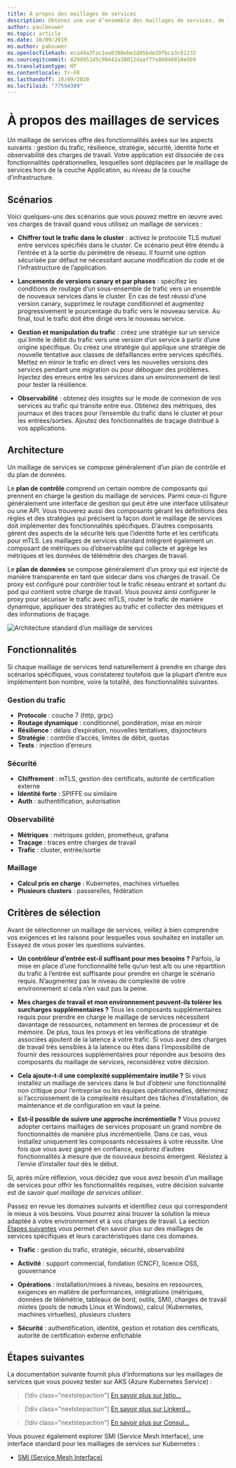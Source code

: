 ```yaml
---
title: À propos des maillages de services
description: Obtenez une vue d’ensemble des maillages de services, de leur architecture et de leurs fonctionnalités, et découvrez les critères de sélection à prendre en compte avant d’en déployer un.
author: paulbouwer
ms.topic: article
ms.date: 10/09/2019
ms.author: pabouwer
ms.openlocfilehash: eca49a3fac1ea0398ebe1d05bde20fbca3c81232
ms.sourcegitcommit: 829d951d5c90442a38012daaf77e86046018e5b9
ms.translationtype: HT
ms.contentlocale: fr-FR
ms.lasthandoff: 10/09/2020
ms.locfileid: "77594309"
---
```

# <a name="about-service-meshes"></a>À propos des maillages de services

Un maillage de services offre des fonctionnalités axées sur les aspects suivants : gestion du trafic, résilience, stratégie, sécurité, identité forte et observabilité des charges de travail. Votre application est dissociée de ces fonctionnalités opérationnelles, lesquelles sont déplacées par le maillage de services hors de la couche Application, au niveau de la couche d’infrastructure.

## <a name="scenarios"></a>Scénarios

Voici quelques-uns des scénarios que vous pouvez mettre en œuvre avec vos charges de travail quand vous utilisez un maillage de services :

- **Chiffrer tout le trafic dans le cluster** : activez le protocole TLS mutuel entre services spécifiés dans le cluster. Ce scénario peut être étendu à l’entrée et à la sortie du périmètre de réseau. Il fournit une option sécurisée par défaut ne nécessitant aucune modification du code et de l’infrastructure de l’application.

- **Lancements de versions canary et par phases** : spécifiez les conditions de routage d’un sous-ensemble de trafic vers un ensemble de nouveaux services dans le cluster. En cas de test réussi d’une version canary, supprimez le routage conditionnel et augmentez progressivement le pourcentage du trafic vers le nouveau service. Au final, tout le trafic doit être dirigé vers le nouveau service.

- **Gestion et manipulation du trafic** : créez une stratégie sur un service qui limite le débit du trafic vers une version d’un service à partir d’une origine spécifique. Ou créez une stratégie qui applique une stratégie de nouvelle tentative aux classes de défaillances entre services spécifiés. Mettez en miroir le trafic en direct vers les nouvelles versions des services pendant une migration ou pour déboguer des problèmes. Injectez des erreurs entre les services dans un environnement de test pour tester la résilience.

- **Observabilité** : obtenez des insights sur le mode de connexion de vos services au trafic qui transite entre eux. Obtenez des métriques, des journaux et des traces pour l’ensemble du trafic dans le cluster et pour les entrées/sorties. Ajoutez des fonctionnalités de traçage distribué à vos applications.

## <a name="architecture"></a>Architecture

Un maillage de services se compose généralement d’un plan de contrôle et du plan de données.

Le **plan de contrôle** comprend un certain nombre de composants qui prennent en charge la gestion du maillage de services. Parmi ceux-ci figure généralement une interface de gestion qui peut être une interface utilisateur ou une API. Vous trouverez aussi des composants gérant les définitions des règles et des stratégies qui précisent la façon dont le maillage de services doit implémenter des fonctionnalités spécifiques. D’autres composants gèrent des aspects de la sécurité tels que l’identité forte et les certificats pour mTLS. Les maillages de services standard intègrent également un composant de métriques ou d’observabilité qui collecte et agrège les métriques et les données de télémétrie des charges de travail.

Le **plan de données** se compose généralement d’un proxy qui est injecté de manière transparente en tant que sidecar dans vos charges de travail. Ce proxy est configuré pour contrôler tout le trafic réseau entrant et sortant du pod qui contient votre charge de travail. Vous pouvez ainsi configurer le proxy pour sécuriser le trafic avec mTLS, router le trafic de manière dynamique, appliquer des stratégies au trafic et collecter des métriques et des informations de traçage. 

![Architecture standard d’un maillage de services](media/servicemesh/typical-architecture.png)

## <a name="capabilities"></a>Fonctionnalités

Si chaque maillage de services tend naturellement à prendre en charge des scénarios spécifiques, vous constaterez toutefois que la plupart d’entre eux implémentent bon nombre, voire la totalité, des fonctionnalités suivantes.

### <a name="traffic-management"></a>Gestion du trafic 

- **Protocole** : couche 7 (http, grpc)
- **Routage dynamique** : conditionnel, pondération, mise en miroir
- **Résilience** : délais d’expiration, nouvelles tentatives, disjoncteurs
- **Stratégie** : contrôle d’accès, limites de débit, quotas
- **Tests** : injection d’erreurs

### <a name="security"></a>Sécurité

- **Chiffrement** : mTLS, gestion des certificats, autorité de certification externe
- **Identité forte** : SPIFFE ou similaire
- **Auth** : authentification, autorisation

### <a name="observability"></a>Observabilité

- **Métriques** : métriques golden, prometheus, grafana
- **Traçage** : traces entre charges de travail
- **Trafic** : cluster, entrée/sortie

### <a name="mesh"></a>Maillage

- **Calcul pris en charge** : Kubernetes, machines virtuelles
- **Plusieurs clusters** : passerelles, fédération

## <a name="selection-criteria"></a>Critères de sélection

Avant de sélectionner un maillage de services, veillez à bien comprendre vos exigences et les raisons pour lesquelles vous souhaitez en installer un. Essayez de vous poser les questions suivantes.

- **Un contrôleur d’entrée est-il suffisant pour mes besoins ?** Parfois, la mise en place d’une fonctionnalité telle qu’un test a/b ou une répartition du trafic à l’entrée est suffisante pour prendre en charge le scénario requis. N’augmentez pas le niveau de complexité de votre environnement si cela n’en vaut pas la peine.

- **Mes charges de travail et mon environnement peuvent-ils tolérer les surcharges supplémentaires ?** Tous les composants supplémentaires requis pour prendre en charge le maillage de services nécessitent davantage de ressources, notamment en termes de processeur et de mémoire. De plus, tous les proxys et les vérifications de stratégie associées ajoutent de la latence à votre trafic. Si vous avez des charges de travail très sensibles à la latence ou êtes dans l’impossibilité de fournir des ressources supplémentaires pour répondre aux besoins des composants du maillage de services, reconsidérez votre décision.

- **Cela ajoute-t-il une complexité supplémentaire inutile ?** Si vous installez un maillage de services dans le but d’obtenir une fonctionnalité non critique pour l’entreprise ou les équipes opérationnelles, déterminez si l’accroissement de la complexité résultant des tâches d’installation, de maintenance et de configuration en vaut la peine.

- **Est-il possible de suivre une approche incrémentielle ?** Vous pouvez adopter certains maillages de services proposant un grand nombre de fonctionnalités de manière plus incrémentielle. Dans ce cas, vous installez uniquement les composants nécessaires à votre réussite. Une fois que vous avez gagné en confiance, explorez d’autres fonctionnalités à mesure que de nouveaux besoins émergent. Résistez à l’envie d’installer *tout* dès le début.

Si, après mûre réflexion, vous décidez que vous avez besoin d’un maillage de services pour offrir les fonctionnalités requises, votre décision suivante est de savoir *quel maillage de services utiliser*.

Passez en revue les domaines suivants et identifiez ceux qui correspondent le mieux à vos besoins. Vous pourrez ainsi trouver la solution la mieux adaptée à votre environnement et à vos charges de travail. La section [Étapes suivantes](#next-steps) vous permet d’en savoir plus sur des maillages de services spécifiques et leurs caractéristiques dans ces domaines.

- **Trafic** : gestion du trafic, stratégie, sécurité, observabilité

- **Activité** : support commercial, fondation (CNCF), licence OSS, gouvernance

- **Opérations** : installation/mises à niveau, besoins en ressources, exigences en matière de performances, intégrations (métriques, données de télémétrie, tableaux de bord, outils, SMI), charges de travail mixtes (pools de nœuds Linux et Windows), calcul (Kubernetes, machines virtuelles), plusieurs clusters

- **Sécurité** : authentification, identité, gestion et rotation des certificats, autorité de certification externe enfichable


## <a name="next-steps"></a>Étapes suivantes

La documentation suivante fournit plus d’informations sur les maillages de services que vous pouvez tester sur AKS (Azure Kubernetes Service) :

> [!div class="nextstepaction"]
> [En savoir plus sur Istio...][istio-about]

> [!div class="nextstepaction"]
> [En savoir plus sur Linkerd...][linkerd-about]

> [!div class="nextstepaction"]
> [En savoir plus sur Consul...][consul-about]

Vous pouvez également explorer SMI (Service Mesh Interface), une interface standard pour les maillages de services sur Kubernetes :

- [SMI (Service Mesh Interface)][smi]


<!-- LINKS - external -->
[smi]: https://smi-spec.io/

<!-- LINKS - internal -->
[istio-about]: ./servicemesh-istio-about.md
[linkerd-about]: ./servicemesh-linkerd-about.md
[consul-about]: ./servicemesh-consul-about.md